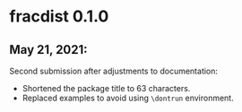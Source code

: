# fracdist 0.1.0

## May 21, 2021: 
Second submission after adjustments to documentation:
* Shortened the package title to 63 characters.
* Replaced examples to avoid using ```\dontrun``` environment. 
